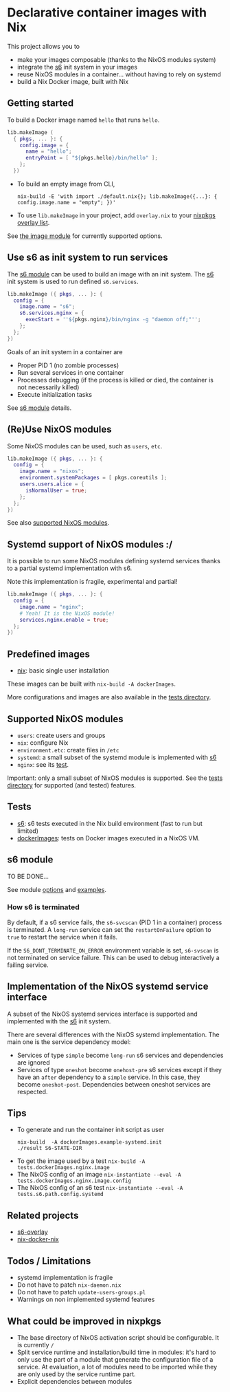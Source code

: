 # Declarative container images with Nix

This project allows you to
- make your images composable (thanks to the NixOS modules system)
- integrate the [s6](https://www.skarnet.org/software/s6/) init system in your images
- reuse NixOS modules in a container... without having to rely on systemd
- build a Nix Docker image, built with Nix


## Getting started

To build a Docker image named `hello` that runs `hello`.

```nix
lib.makeImage (
  { pkgs, ... }: {
    config.image = {
      name = "hello";
      entryPoint = [ "${pkgs.hello}/bin/hello" ];
    };
  })
```

- To build an empty image from CLI,
  ```
  nix-build -E 'with import ./default.nix{}; lib.makeImage({...}: { config.image.name = "empty"; })'
  ```

- To use `lib.makeImage` in your project, add `overlay.nix` to your
  [nixpkgs overlay list](https://nixos.org/nixpkgs/manual/#sec-overlays-install).

See [the image module](modules/image.nix) for currently supported
options.


## Use s6 as init system to run services

The [s6 module](#s6-module) can be used to build an image with an init
system. The [s6](https://www.skarnet.org/software/s6/) init system is
used to run defined `s6.services`.

```nix
lib.makeImage ({ pkgs, ... }: {
  config = {
    image.name = "s6";
    s6.services.nginx = {
      execStart = ''${pkgs.nginx}/bin/nginx -g "daemon off;"'';
    };
  };
})
```

Goals of an init system in a container are
- Proper PID 1 (no zombie processes)
- Run several services in one container
- Processes debugging (if the process is killed or died, the container
  is not necessarily killed)
- Execute initialization tasks


See [s6 module](#s6-module) details.


## (Re)Use NixOS modules

Some NixOS modules can be used, such as `users`, `etc`.

```nix
lib.makeImage ({ pkgs, ... }: {
  config = {
    image.name = "nixos";
    environment.systemPackages = [ pkgs.coreutils ];
    users.users.alice = {
      isNormalUser = true;
    };
  };
})
```

See also [supported NixOS modules](supported-nixos-modules).


## Systemd support of NixOS modules :/

It is possible to run some NixOS modules defining systemd services
thanks to a partial systemd implementation with s6.

Note this implementation is fragile, experimental and partial!

```nix
lib.makeImage ({ pkgs, ... }: {
  config = {
    image.name = "nginx";
    # Yeah! It is the NixOS module!
    services.nginx.enable = true;
  };
})
```


## Predefined images

- [nix](images/nix.nix): basic single user installation

These images can be built with `nix-build -A dockerImages`.

More configurations and images are also available in the
[tests directory](./tests).


## Supported NixOS modules

- `users`: create users and groups
- `nix`: configure Nix
- `environment.etc`: create files in `/etc`
- `systemd`: a small subset of the systemd module is implemented with [s6](https://www.skarnet.org/software/s6/)
- `nginx`: see its [test](./tests/nginx.nix).

Important: only a small subset of NixOS modules is supported. See the
[tests directory](./tests) for supported (and tested) features.


## Tests

- [s6](tests/s6.nix): s6 tests executed in the Nix build environment (fast to run but limited)
- [dockerImages](tests/): tests on Docker images executed in a NixOS VM.


## s6 module

TO BE DONE...

See module [options](modules/s6.nix) and [examples](tests/s6.nix).

### How s6 is terminated

By default, if a s6 service fails, the `s6-svcscan` (PID 1 in a
container) process is terminated. A `long-run` service can set the
`restartOnFailure` option to `true` to restart the service when it
fails.

If the `S6_DONT_TERMINATE_ON_ERROR` environment variable is set,
`s6-svscan` is not terminated on service failure. This can be used to
debug interactively a failing service.

## Implementation of the NixOS systemd service interface

A subset of the NixOS systemd services interface is supported and
implemented with the [s6](https://www.skarnet.org/software/s6/) init
system.

There are several differences with the NixOS systemd
implementation. The main one is the service dependency model:

- Services of type `simple` become `long-run` s6 services and dependencies are ignored
- Services of type `oneshot` become `onehost-pre` s6 services except
  if they have an `after` dependency to a `simple` service. In this
  case, they become `oneshot-post`. Dependencies between oneshot
  services are respected.


## Tips

- To generate and run the container init script as user
  ```
  nix-build  -A dockerImages.example-systemd.init
  ./result S6-STATE-DIR
  ```
- To get the image used by a test `nix-build -A tests.dockerImages.nginx.image`
- The NixOS config of an image `nix-instantiate --eval -A tests.dockerImages.nginx.image.config`
- The NixOS config of an s6 test `nix-instantiate --eval -A tests.s6.path.config.systemd`


## Related projects

- [s6-overlay](https://github.com/just-containers/s6-overlay)
- [nix-docker-nix](https://github.com/garbas/nix-docker-nix)


## Todos / Limitations

- systemd implementation is fragile
- Do not have to patch `nix-daemon.nix`
- Do not have to patch `update-users-groups.pl`
- Warnings on non implemented systemd features


## What could be improved in nixpkgs

- The base directory of NixOS activation script should be configurable. It is currently `/`
- Split service runtime and installation/build time in modules: it's hard to
  only use the part of a module that generate the configuration file
  of a service. At evaluation, a lot of modules need to be imported
  while they are only used by the service runtime part.
- Explicit dependencies between modules


